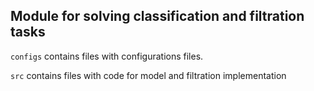 ## Module for solving classification and filtration tasks

`configs` contains files with configurations files.

`src` contains files with code for model and filtration implementation
